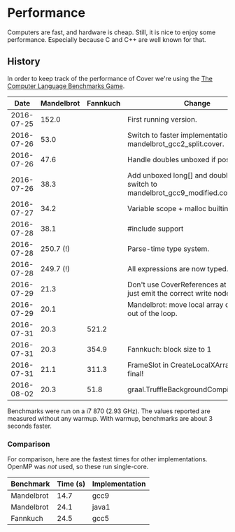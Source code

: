 # Performance

Computers are fast, and hardware is cheap. Still, it is nice to enjoy some performance. Especially because C and C++ are well known for that.

## History

In order to keep track of the performance of Cover we're using the [The Computer Language Benchmarks Game](http://benchmarksgame.alioth.debian.org/).

| Date       | Mandelbrot | Fannkuch | Change |
| ---        | ---        | ---      | --- |
| 2016-07-25 | 152.0      |          | First running version. |
| 2016-07-26 | 53.0       |          | Switch to faster implementation mandelbrot_gcc2_split.cover. |
| 2016-07-26 | 47.6       |          | Handle doubles unboxed if possible. |
| 2016-07-26 | 38.3       |          | Add unboxed long[] and double[] arrays & switch to mandelbrot_gcc9_modified.cover. |
| 2016-07-27 | 34.2       |          | Variable scope + malloc builtin |
| 2016-07-28 | 38.1       |          | #include support |
| 2016-07-28 | 250.7 (!)  |          | Parse-time type system. |
| 2016-07-28 | 249.7 (!)  |          | All expressions are now typed. |
| 2016-07-29 | 21.3       |          | Don't use CoverReferences at runtime, just emit the correct write nodes directly. |
| 2016-07-29 | 20.1       |          | Mandelbrot: move local array definition out of the loop. |
| 2016-07-31 | 20.3       | 521.2    |  |
| 2016-07-31 | 20.3       | 354.9    | Fannkuch: block size to 1 |
| 2016-07-31 | 21.1       | 311.3    | FrameSlot in  CreateLocalXArray is now final!|
| 2016-08-02 | 20.3       |  51.8    | graal.TruffleBackgroundCompilation=false |

Benchmarks were run on a i7 870 (2.93 GHz). The values reported are measured without any warmup. With warmup, benchmarks are about 3 seconds faster.

### Comparison

For comparison, here are the fastest times for other implementations. OpenMP was *not* used, so these run single-core.

| Benchmark  | Time (s) | Implementation |
| ---        | ---      | --- |
| Mandelbrot | 14.7     | gcc9 |
| Mandelbrot | 24.1     | java1 |
| Fannkuch   | 24.5     | gcc5 |
